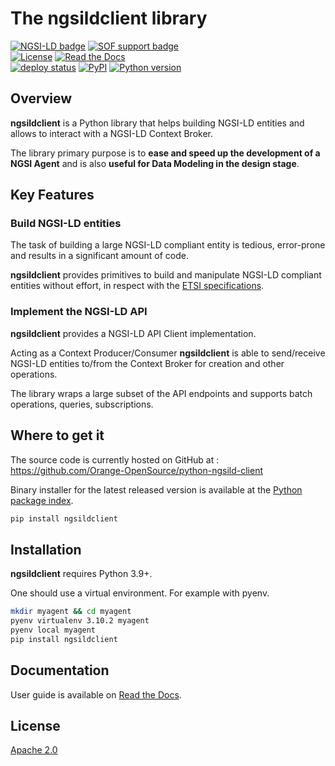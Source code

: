 # The ngsildclient library

[![NGSI-LD badge](https://img.shields.io/badge/NGSI-LD-red.svg)](https://www.etsi.org/deliver/etsi_gs/CIM/001_099/009/01.02.01_60/gs_CIM009v010201p.pdf)
[![SOF support badge](https://nexus.lab.fiware.org/repository/raw/public/badges/stackoverflow/fiware.svg)](http://stackoverflow.com/questions/tagged/fiware)
<br>
[![License](https://img.shields.io/badge/License-Apache%202.0-blue.svg)](https://opensource.org/licenses/Apache-2.0)
[![Read the Docs](https://img.shields.io/readthedocs/ngsildclient)](https://ngsildclient.readthedocs.io/en/latest/index.html)
<br>
[![deploy status](https://github.com/Orange-OpenSource/python-ngsild-client/workflows/CI/badge.svg)](https://github.com/Orange-OpenSource/python-ngsild-client/actions)
[![PyPI](https://img.shields.io/pypi/v/ngsildclient.svg)](https://pypi.org/project/ngsildclient/)
[![Python version](https://img.shields.io/pypi/pyversions/ngsildclient)](https://pypi.org/project/ngsildclient/)


## Overview

 **ngsildclient** is a Python library that helps building NGSI-LD entities and allows to interact with a NGSI-LD Context Broker.

 The library primary purpose is to **ease and speed up the development of a NGSI Agent** and is also **useful for Data Modeling in the design stage**.

## Key Features

### Build NGSI-LD entities

The task of building a large NGSI-LD compliant entity is tedious, error-prone and results in a significant amount of code. 

**ngsildclient** provides primitives to build and manipulate NGSI-LD compliant entities without effort, in respect with the [ETSI specifications](https://www.etsi.org/committee/cim).

### Implement the NGSI-LD API

**ngsildclient** provides a NGSI-LD API Client implementation.

Acting as a Context Producer/Consumer **ngsildclient** is able to send/receive NGSI-LD entities to/from the Context Broker for creation and other operations.

The library wraps a large subset of the API endpoints and supports batch operations, queries, subscriptions.

## Where to get it

The source code is currently hosted on GitHub at :
https://github.com/Orange-OpenSource/python-ngsild-client

Binary installer for the latest released version is available at the [Python
package index](https://pypi.org/project/ngsildclient).

```sh
pip install ngsildclient
```

## Installation

**ngsildclient** requires Python 3.9+.

One should use a virtual environment. For example with pyenv.

```sh
mkdir myagent && cd myagent
pyenv virtualenv 3.10.2 myagent
pyenv local myagent
pip install ngsildclient
```

## Documentation

User guide is available on [Read the Docs](https://ngsildclient.readthedocs.io/en/latest/index.html).

## License

[Apache 2.0](LICENSE)
